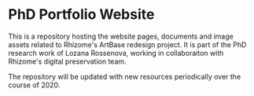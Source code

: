 # PhD Portfolio Website 

This is a repository hosting the website pages, documents and image assets related to Rhizome's ArtBase redesign project. It is part of the PhD research work of Lozana Rossenova, working in collaboraiton with Rhizome's digital preservation team.

The repository will be updated with new resources periodically over the course of 2020.

